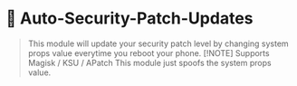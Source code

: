 # 🔐 Auto-Security-Patch-Updates
> This module will update your security patch level by changing system props value everytime you reboot your phone.
> [!NOTE]
> Supports Magisk / KSU / APatch
> This module just spoofs the system props value.
